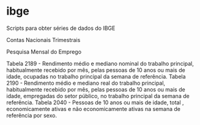 # ibge

Scripts para obter séries de dados do IBGE

Contas Nacionais Trimestrais

Pesquisa Mensal do Emprego

  Tabela 2189 - Rendimento médio e mediano nominal do trabalho principal, habitualmente recebido por mês, pelas pessoas de 10 anos ou mais de idade, ocupadas no trabalho principal da semana de referência.
  Tabela 2190 - 	Rendimento médio e mediano real do trabalho principal, habitualmente recebido por mês, pelas pessoas de 10 anos ou mais de idade, empregadas do setor público, no trabalho principal da semana de referência.
  Tabela 2040 - 	Pessoas de 10 anos ou mais de idade, total , economicamente ativas e não economicamente ativas na semana de referência por sexo.
